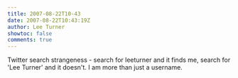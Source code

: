 ```yaml
---
title: 2007-08-22T10-43
date: 2007-08-22T10:43:19Z
author: Lee Turner
showtoc: false
comments: true
---
```


Twitter search strangeness - search for leeturner and it finds me, search for 'Lee Turner' and it doesn't.  I am more than just a username.

